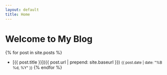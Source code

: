 ```yaml
---
layout: default
title: Home
---
```


# Welcome to My Blog

{% for post in site.posts %}
- [{{ post.title }}]({{ post.url | prepend: site.baseurl }})
  <small>{{ post.date | date: "%B %d, %Y" }}</small>
{% endfor %}